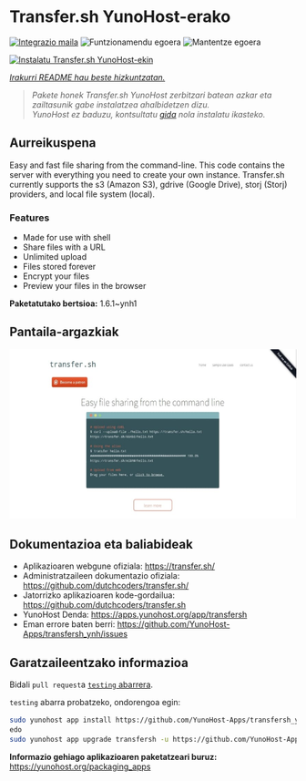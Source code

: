 <!--
Ohart ongi: README hau automatikoki sortu da <https://github.com/YunoHost/apps/tree/master/tools/readme_generator>ri esker
EZ editatu eskuz.
-->

# Transfer.sh YunoHost-erako

[![Integrazio maila](https://dash.yunohost.org/integration/transfersh.svg)](https://dash.yunohost.org/appci/app/transfersh) ![Funtzionamendu egoera](https://ci-apps.yunohost.org/ci/badges/transfersh.status.svg) ![Mantentze egoera](https://ci-apps.yunohost.org/ci/badges/transfersh.maintain.svg)

[![Instalatu Transfer.sh YunoHost-ekin](https://install-app.yunohost.org/install-with-yunohost.svg)](https://install-app.yunohost.org/?app=transfersh)

*[Irakurri README hau beste hizkuntzatan.](./ALL_README.md)*

> *Pakete honek Transfer.sh YunoHost zerbitzari batean azkar eta zailtasunik gabe instalatzea ahalbidetzen dizu.*  
> *YunoHost ez baduzu, kontsultatu [gida](https://yunohost.org/install) nola instalatu ikasteko.*

## Aurreikuspena

Easy and fast file sharing from the command-line. This code contains the server with everything you need to create your own instance.
Transfer.sh currently supports the s3 (Amazon S3), gdrive (Google Drive), storj (Storj) providers, and local file system (local).

### Features

- Made for use with shell
- Share files with a URL
- Unlimited upload
- Files stored forever
- Encrypt your files
- Preview your files in the browser


**Paketatutako bertsioa:** 1.6.1~ynh1

## Pantaila-argazkiak

![Transfer.sh(r)en pantaila-argazkia](./doc/screenshots/transfer.sh-about.jpg)

## Dokumentazioa eta baliabideak

- Aplikazioaren webgune ofiziala: <https://transfer.sh/>
- Administratzaileen dokumentazio ofiziala: <https://github.com/dutchcoders/transfer.sh/>
- Jatorrizko aplikazioaren kode-gordailua: <https://github.com/dutchcoders/transfer.sh>
- YunoHost Denda: <https://apps.yunohost.org/app/transfersh>
- Eman errore baten berri: <https://github.com/YunoHost-Apps/transfersh_ynh/issues>

## Garatzaileentzako informazioa

Bidali `pull request`a [`testing` abarrera](https://github.com/YunoHost-Apps/transfersh_ynh/tree/testing).

`testing` abarra probatzeko, ondorengoa egin:

```bash
sudo yunohost app install https://github.com/YunoHost-Apps/transfersh_ynh/tree/testing --debug
edo
sudo yunohost app upgrade transfersh -u https://github.com/YunoHost-Apps/transfersh_ynh/tree/testing --debug
```

**Informazio gehiago aplikazioaren paketatzeari buruz:** <https://yunohost.org/packaging_apps>
